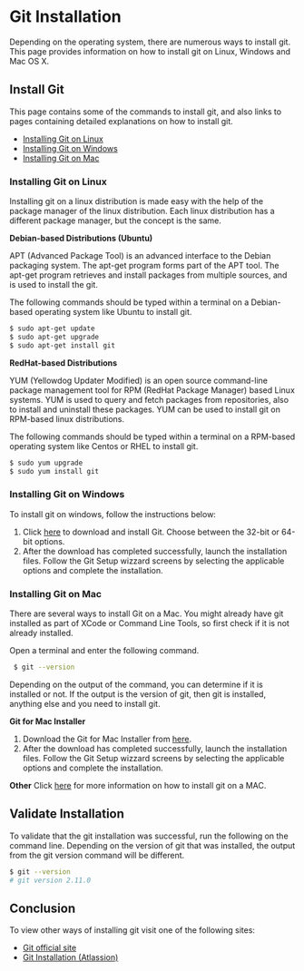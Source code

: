 # Git Installation
Depending on the operating system, there are numerous ways to install git. This page provides information on how to install git on Linux, Windows and Mac OS X.

## Install Git
This page contains some of the commands to install git, and also links to pages containing detailed explanations on how to install git.

* [Installing Git on Linux](#installing-git-on-linux)
* [Installing Git on Windows](#installing-git-on-windows)
* [Installing Git on Mac](#installing-git-on-mac)

### Installing Git on Linux
Installing git on a linux distribution is made easy with the help of the package manager of the linux distribution. Each linux distribution has a different package manager, but the concept is the same.

**Debian-based Distributions (Ubuntu)**

APT (Advanced Package Tool) is an advanced interface to the Debian packaging system. The apt-get program forms part of the APT tool. The apt-get program retrieves and install packages from multiple sources, and is used to install the git.

The following commands should be typed within a terminal on a Debian-based operating system like Ubuntu to install git.

```bash
$ sudo apt-get update
$ sudo apt-get upgrade
$ sudo apt-get install git
```

**RedHat-based Distributions**

YUM (Yellowdog Updater Modified) is an open source command-line package management tool for RPM (RedHat Package Manager) based Linux systems. YUM is used to query and fetch packages from repositories, also to install and uninstall these packages. YUM can be used to install git on RPM-based linux distributions.

The following commands should be typed within a terminal on a RPM-based operating system like Centos or RHEL to install git.

```bash
$ sudo yum upgrade
$ sudo yum install git
```

### Installing Git on Windows
To install git on windows, follow the instructions below:

1. Click [here](http://git-for-windows.github.io) to download and install Git. Choose between the 32-bit or 64-bit options.
2. After the download has completed successfully, launch the installation files. Follow the Git Setup wizzard screens by selecting the applicable options and complete the installation.

### Installing Git on Mac
There are several ways to install Git on a Mac. You might already have git installed as part of XCode or Command Line Tools, so first check if it is not already installed.

Open a terminal and enter the following command.

```bash
 $ git --version
 ```
Depending on the output of the command, you can determine if it is installed or not. If the output is the version of git, then git is installed, anything else and you need to install git.

**Git for Mac Installer**

1. Download the Git for Mac Installer from [here](https://sourceforge.net/projects/git-osx-installer/files/).
2. After the download has completed successfully, launch the installation files. Follow the Git Setup wizzard screens by selecting the applicable options and complete the installation.

**Other**
Click [here](http://git-scm.com/download/mac) for more information on how to install git on a MAC.


## Validate Installation
To validate that the git installation was successful, run the following on the command line. Depending on the version of git that was installed, the output from the git version command will be different.

```bash
$ git --version
# git version 2.11.0
```

## Conclusion
To view other ways of installing git visit one of the following sites:
* [Git official site](http://git-scm.com/book/en/Getting-Started-Installing-Git)
* [Git Installation (Atlassion)](https://www.atlassian.com/git/tutorials/install-git)
